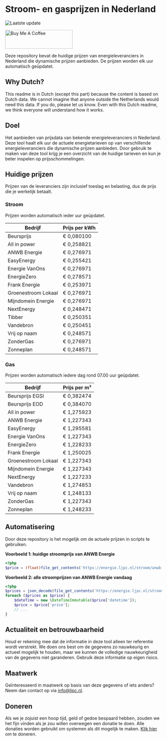 # Stroom- en gasprijzen in Nederland

![Laatste update](https://img.shields.io/badge/laatste%20update-2024--10--16%2008%3A00%20CET-brightgreen)

<a href="https://www.buymeacoffee.com/Lars-" target="_blank"><img src="https://cdn.buymeacoffee.com/buttons/v2/default-orange.png" alt="Buy Me A Coffee" height="60" style="height: 60px !important;width: 217px !important;" ></a>

Deze repository bevat de huidige prijzen van energieleveranciers in Nederland die dynamische prijzen aanbieden. De prijzen worden elk uur automatisch geüpdatet.

## Why Dutch?

This readme is in Dutch (except this part) because the content is based on Dutch data. We cannot imagine that anyone outside the Netherlands would need this data. If you do, please let us know. Even with this Dutch readme, we think
everyone will understand how it works.

## Doel

Het aanbieden van prijsdata van bekende energieleveranciers in Nederland. Deze tool haalt elk uur de actuele energietarieven op van verschillende energieleveranciers die dynamische prijzen aanbieden. Door gebruik te maken van deze tool
krijg je een overzicht van de huidige tarieven en kun je beter inspelen op prijsschommelingen.

## Huidige prijzen

Prijzen van de leveranciers zijn inclusief toeslag en belasting, dus de prijs die je werkelijk betaalt.

### Stroom

Prijzen worden automatisch ieder uur geüpdatet.

 Bedrijf | Prijs per kWh 
---------|---------------
Beursprijs | € 0,080100
All in power | € 0,258821
ANWB Energie | € 0,276971
EasyEnergy | € 0,255421
Energie VanOns | € 0,276971
EnergieZero | € 0,278571
Frank Energie | € 0,253971
Groenestroom Lokaal | € 0,276971
Mijndomein Energie | € 0,276971
NextEnergy | € 0,248471
Tibber | € 0,250351
Vandebron | € 0,250451
Vrij op naam | € 0,248571
ZonderGas | € 0,276971
Zonneplan | € 0,248571


### Gas

Prijzen worden automatisch iedere dag rond 07.00 uur geüpdatet.

 Bedrijf | Prijs per m³ 
---------|--------------
Beursprijs EGSI | € 0,382474
Beursprijs EOD | € 0,384070
All in power | € 1,275923
ANWB Energie | € 1,227343
EasyEnergy | € 1,295581
Energie VanOns | € 1,227343
EnergieZero | € 1,228233
Frank Energie | € 1,250025
Groenestroom Lokaal | € 1,227343
Mijndomein Energie | € 1,227343
NextEnergy | € 1,227233
Vandebron | € 1,274853
Vrij op naam | € 1,248133
ZonderGas | € 1,227343
Zonneplan | € 1,248233


## Automatisering

Door deze repository is het mogelijk om de actuele prijzen in scripts te gebruiken.

**Voorbeeld 1: huidige stroomprijs van ANWB Energie**

```php
<?php
$price = (float)file_get_contents('https://energie.ljpc.nl/stroom/anwb-energie-nu.txt');

```

**Voorbeeld 2: alle stroomprijzen van ANWB Energie vandaag**

```php
<?php
$prices = json_decode(file_get_contents('https://energie.ljpc.nl/stroom/all-in-power-vandaag.json'),true);
foreach ($prices as $price) {
    $dateTime = new \DateTimeImmutable($price['datetime']);
    $price = $price['price'];
    // ...
}
```

## Actualiteit en betrouwbaarheid

Houd er rekening mee dat de informatie in deze tool alleen ter referentie wordt verstrekt. We doen ons best om de gegevens zo nauwkeurig en actueel mogelijk te houden, maar we kunnen de volledige nauwkeurigheid van de gegevens niet
garanderen. Gebruik deze informatie op eigen risico.

## Maatwerk

Geïnteresseerd in maatwerk op basis van deze gegevens of iets anders? Neem dan contact op
via [info@ljpc.nl](mailto:info@ljpc.nl?subject=Energie%20prijzen).

## Doneren

Als we je zojuist een hoop tijd, geld of gedoe bespaard hebben, zouden we het fijn vinden als je zou willen overwegen een
donatie te doen. Alle donaties worden gebruikt om systemen als dit mogelijk te
maken. [Klik hier](https://www.buymeacoffee.com/Lars-) om te doneren.
